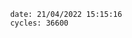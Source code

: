 

                date: 21/04/2022 15:15:16
                cycles: 36600

                         